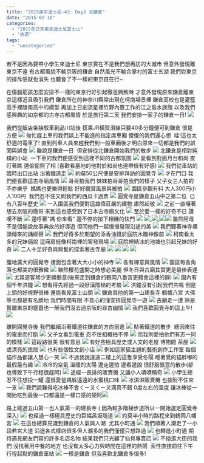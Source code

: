 ```yaml
---
title: "2015東京迪士尼-43: Day2 北鎌倉"
date: "2015-02-16"
categories: 
  - "2015冬日本東京迪士尼富士山"
  - "旅遊"
tags: 
  - "uncategoried"
---
```


若不是因為要帶小學生來迪士尼 東京實在不是我們想再訪的大城市 但意外發現離東京不遠 有古都風貌不輸京阪的鎌倉 自然風光不輸合掌村的富士五湖 我們對東京的排斥感就也消失 也體會了不一樣的東京自在行~

在傷腦筋該怎麼安排不一樣的東京行好引起徹爸興致時 才意外發現原來鎌倉離東京這樣近且吸引我們 鎌倉所在的神奈川縣常出現在柯南場景裡 鎌倉高校也是灌籃高手裡陵南高中的模型 再加上日劇流星裡竹野內豐工作的江之島水族館 以及我們感興趣的如京都的古寺古都風情 於是旅行第二天 我們安排一家子的鎌倉一日! ![](images/16513784182_8f7160f67a.jpg)

我們從飯店坐接駁車到品川站後 搭乘JR橫賀須線只要40多分鐘便可到鎌倉 很是方便 ![](images/16328540269_99c9a97705.jpg) 匆忙趕上車的我們誤上不能進的指定席車廂 傻傻的我們還心想  哇!這也太舒適的電車了! 直到列車人員來趕我們到一般車廂後才明白原來一切都是我們的誤闖與誤會 [![](images/16327353200_2fa54e40c3.jpg)](http://flickr.com/photos/33703965@N00/16327353200) 雖說是鎌倉一日  但安排從北鎌倉開始我們的散步 [![](images/16328904377_79bb5df8ab.jpg)](http://flickr.com/photos/33703965@N00/16328904377) 北鎌倉是相對純樸的小站  一下車的我們便感受到這裡不同的古都氛圍 ![](images/16488804716_95e20835c9.jpg) 愛看到對面月台和尚 直盯著瞧 還偷偷照了相 (喜歡看墓地的他對於和尚也連帶很有好感) [![](images/15892254014_ac9674a44d.jpg)](http://flickr.com/photos/33703965@N00/15892254014) 我們從車站的臨時出口出站 沿著鐵道走 ![](images/16328549399_8d8a7f0e21.jpg) 約莫50公尺便是安排拜訪的圓覺寺 ![](images/16327360550_b9fac9f9c9.jpg) 才在門口 我們便喜歡這古寺廟風情 [![](images/15892242724_64515d93a7.jpg)](http://flickr.com/photos/33703965@N00/15892242724) 哥哥拍我們 妹妹拍哥哥拍我們的樣子 父子女三人拍的不亦樂乎  媽媽也更樂得輕鬆 好好觀賞風景與被拍 [![](images/15892244844_0268265728.jpg)](http://flickr.com/photos/33703965@N00/15892244844) 園區參觀有料 大人300円小人100円  我們忍不住又刷我們的西瓜卡過票 [![](images/16513103111_9f78690be9.jpg)](http://flickr.com/photos/33703965@N00/16513103111) 圓覺寺是鎌倉五山中之第二位  已有八百年歷史 [![](images/16488808876_784c098835.jpg)](http://flickr.com/photos/33703965@N00/16488808876) 一入園區我們便對這雄偉莊嚴的建物 肅然起敬 [![](images/16328911807_e675ec9f1f.jpg)](http://flickr.com/photos/33703965@N00/16328911807) 之前一直嚷著想去京阪的徹哥 來到這也感受到了日本古寺廟文化 ![](images/16513793402_56b30fdb65.jpg) 至於愛一樣的好奇不已 讚嘆不斷 ![](images/15894653523_d7bffb57b8.jpg) 邊呼著"媽 你來看" 邊不停的按下相機的快門 ![](images/16327352260_f335206aa3.jpg) ![](images/16488809286_9077088867.jpg)[ ![](images/16328541829_b717c1f355.jpg)](http://flickr.com/photos/33703965@N00/16328541829)[ ![](images/16514818805_0b6266eb92.jpg)](http://flickr.com/photos/33703965@N00/16514818805)[![](images/16328917837_9737071459.jpg)](http://flickr.com/photos/33703965@N00/16328917837) 雖然阿母不是個能說故事典故的好導遊 但同他們一起慢慢發現沿途的美 [![](images/16513796052_02312c679c.jpg)](http://flickr.com/photos/33703965@N00/16513796052) 我們聽著神寺裡頭傳來的誦經聲 [![](images/16513798662_6a2ae608b9.jpg)](http://flickr.com/photos/33703965@N00/16513798662) 我們好奇多於期望的添香油錢於庭院木雕神像前 [![](images/15894663833_58f7c6c881.jpg)](http://flickr.com/photos/33703965@N00/15894663833) 柯南看太多的兄妹倆說 這廂房挺像柯南裡的案發現場 [![](images/15892249734_63d1650ca2.jpg)](http://flickr.com/photos/33703965@N00/15892249734) 庭院裡結冰的池塘也引起兄妹的好奇 [![](images/15894657233_09654a9815.jpg)](http://flickr.com/photos/33703965@N00/15894657233) [](http://flickr.com/photos/33703965@N00/16328917137)二人十足好奇與興奮的探索著古寺廟 [![](images/16328564009_17e1cca29a.jpg)](http://flickr.com/photos/33703965@N00/16328564009) [![](images/16327106908_6831a6fc6a.jpg)](http://flickr.com/photos/33703965@N00/16327106908) [![](images/16488830606_4848cf7c40.jpg)](http://flickr.com/photos/33703965@N00/16488830606) [![](images/16513098561_f4c965c146.jpg)](http://flickr.com/photos/33703965@N00/16513098561)

腹地廣大的圓覺寺 裡面包含著大大小小的神寺 ![](images/16328917137_9b89e8a051.jpg) 各有禪意與風情 [![](images/16327358050_35b63fc921.jpg)](http://flickr.com/photos/33703965@N00/16327358050) 園區每各角落也都美的很雅緻 [![](images/16327345330_03dbf58518.jpg)](http://flickr.com/photos/33703965@N00/16327345330) 雖然櫻花盛開之時想必美麗 但冬日與古廟其實更是最佳表達 [![](images/16328554779_f72baa6a8c.jpg)](http://flickr.com/photos/33703965@N00/16328554779) 尤其遊客稀少更顯愜意(後來走到鎌倉的鶴岡八番宮更體會這裡的靜) [![](images/16328559209_8c30a4fc92.jpg)](http://flickr.com/photos/33703965@N00/16328559209) 園內有個千年洪鐘 ![](images/16488832296_0f287dbfe4.jpg) 想看得先經過一段好漢階梯的考驗 [![](images/16328921637_40c54bce26.jpg)](http://flickr.com/photos/33703965@N00/16328921637) 洪鐘沒有引起我們共鳴 倒是上頭的好視野很棒 還能看見富士山頭 [![](images/15892272784_b7c5b92fbf.jpg)](http://flickr.com/photos/33703965@N00/15892272784) 鎌倉其他的第一山建長寺 鶴幡八宮 大佛等也都是有名勝地 我們時間有限 不貪心的僅安排圓覺寺一遊 [![](images/16328569669_99a6100629.jpg)](http://flickr.com/photos/33703965@N00/16328569669) 古廟走一遭 除是暫離東京的塵囂也一解我們沒去過京阪的尋古幽情 [![](images/15894670543_c9bf2b7cb0.jpg)](http://flickr.com/photos/33703965@N00/15894670543) 我們喜歡圓覺寺的這上午! [![](images/16488824596_54aa2dcb7b.jpg)](http://flickr.com/photos/33703965@N00/16488824596)

離開圓覺寺後 我們繼續沿著鐵道往鎌倉的方向前進 [![](images/16327383260_3f51e8b09c.jpg)](http://flickr.com/photos/33703965@N00/16327383260) 貼著鐵道的散步  總因來往的電車而打斷 [![](images/16327364160_be3177b1c4.jpg)](http://flickr.com/photos/33703965@N00/16327364160) 父子女看到電車 忍不住相機拍不停 [![](images/16327116828_1a89cfaa6e.jpg)](http://flickr.com/photos/33703965@N00/16327116828) 而我則愛拍他們有志一同的模樣 ![](images/16327364040_d44f948797.jpg) 這段路很美 很有意思 [![](images/16328572449_e0ae3f7d0e.jpg)](http://flickr.com/photos/33703965@N00/16328572449) 有好些極具歷史或人文的老屋 博物館 茶屋 [![](images/16513124591_535ce7d1b3.jpg)](http://flickr.com/photos/33703965@N00/16513124591) 或漂亮的民居 [![](images/16328573829_81a6ab7227.jpg)](http://flickr.com/photos/33703965@N00/16328573829) 也有些個性文創小店 [![](images/15894674263_70072ff229.jpg)](http://flickr.com/photos/33703965@N00/15894674263) 例如這家猫主題的藝術創作工作室 每個貓作品都讓人慧心一笑 [![](images/16514840565_ebbaf5f0a4.jpg)](http://flickr.com/photos/33703965@N00/16514840565) 不過我說遠遠二樓上的這隻享受冬陽 睡著覺的貓胖嘟的最假最有趣 ![](images/16328573479_8e33236afc.jpg) 冷冷的空氣 溫暖的太陽 邊走邊拍 邊看邊說 很舒服愜意的散步(卻也導致下午行程很趕阿) ![](images/16327117418_cf5a5b05ca.jpg) 途經一長排的販賣機 又讓小人嘖嘖稱奇 [![](images/16513816322_a2e843f20c.jpg)](http://flickr.com/photos/33703965@N00/16513816322) 小學生總忍不住想投一罐 還很愛爸媽躲遠遠的水蜜桃口味 [![](images/16514835395_cbba7bdd5e.jpg)](http://flickr.com/photos/33703965@N00/16514835395) 冰淇淋販賣機 也按耐不住來一支 [![](images/16327385970_3c6a3b6074.jpg)](http://flickr.com/photos/33703965@N00/16327385970) 我們說難得吃冰棒不會ㄑㄧㄡㄑㄧㄡ滴真不錯 0度左右的溫度 讓冰棒從一開始吃到最後一口都還是一樣口感的硬阿![](images/16328946307_8f08f83e9b.jpg)

路上經過五山第一也人氣第一的建長寺 ( 因為較多階梯步道所以一開始選定圓覺寺深入) ![](images/16513818252_702dbecc54.jpg) 也經過一樣極具歷史的巨幅呂坂隧道 ![](images/15894635643_c0df708dc4.jpg) 約莫半小時的路程來到鶴岡八幡宮 ![](images/16514852585_7fac0871a9.jpg) 在這也總算見識到鎌倉的人氣與人潮  尤其小町通 [![](images/16488842696_c5795a2d15.jpg)](http://flickr.com/photos/33703965@N00/16488842696) 我們順著人潮走了一小段若宮大道 沿途各式樣店很多但人潮多的我們僅僅只想路過 [![](images/16513129631_8916cfb724.jpg)](http://flickr.com/photos/33703965@N00/16513129631) 也轉進小町通 期待遇見網友們寫的許多名店名物 結果我們只光顧了仙貝專賣店 ![](images/15894679763_3ddd815dab.jpg) 不擅逛大街的我們 沒找著用中餐的地方 也沒有太多心力與時間在這裡的熱鬧  索性直接前往下午行程起點的鎌倉車站 ![](images/16327124018_548c439ff5.jpg) 一樣是鎌倉 但我喜歡北鎌倉多很多!

